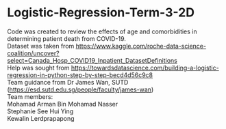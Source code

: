 # Logistic-Regression-Term-3-2D
Code was created to review the effects of age and comorbidities in determining patient death from COVID-19. <br/>
Dataset was taken from https://www.kaggle.com/roche-data-science-coalition/uncover?select=Canada_Hosp_COVID19_Inpatient_DatasetDefinitions <br/> 
Help was sought from https://towardsdatascience.com/building-a-logistic-regression-in-python-step-by-step-becd4d56c9c8 <br/> 
Team guidance from Dr James Wan, SUTD (https://esd.sutd.edu.sg/people/faculty/james-wan) <br/> 
Team members: <br/> 
Mohamad Arman Bin Mohamad Nasser <br/> 
Stephanie See Hui Ying <br/> 
Kewalin Lerdprapapong <br/> 
